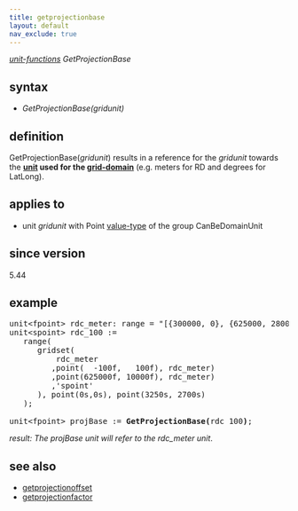 ```yaml
---
title: getprojectionbase
layout: default
nav_exclude: true
---
```

*[unit-functions](unit-functions) GetProjectionBase*

## syntax

- *GetProjectionBase(*gridunit*)*

## definition

GetProjectionBase(*gridunit*) results in a reference for the *gridunit* towards the **[unit](unit) used for the [grid-domain](grid-domain)** (e.g. meters for RD and degrees for LatLong).

## applies to

- unit *gridunit* with Point [value-type](value-type) of the group CanBeDomainUnit

## since version

5.44

## example

<pre>
unit&lt;fpoint&gt; rdc_meter: range = "[{300000, 0}, {625000, 280000})";
unit&lt;spoint&gt; rdc_100 :=
   range(
      gridset(
          rdc_meter
         ,point(  -100f,   100f), rdc_meter)
         ,point(625000f, 10000f), rdc_meter)
         ,'spoint'
      ), point(0s,0s), point(3250s, 2700s)
   );

unit&lt;fpoint&gt; projBase := <B>GetProjectionBase(</B>rdc_100<B>)</B>;
</pre>

*result: The projBase unit will refer to the rdc_meter unit*.

## see also

- [getprojectionoffset](getprojectionoffset)
- [getprojectionfactor](getprojectionfactor)